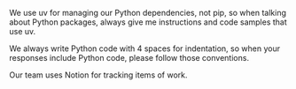 We use uv for managing our Python dependencies, not pip, so when talking about Python packages, always give me instructions and code samples that use uv.

We always write Python code with 4 spaces for indentation, so when your responses include Python code, please follow those conventions.

Our team uses Notion for tracking items of work.